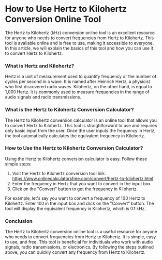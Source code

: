 How to Use Hertz to Kilohertz Conversion Online Tool
====================================================

The Hertz to Kilohertz (kHz) conversion online tool is an excellent resource for anyone who needs to convert frequencies from Hertz to Kilohertz. This tool is available online and is free to use, making it accessible to everyone. In this article, we will explain the basics of this tool and how you can use it to convert Hertz to Kilohertz.

### What is Hertz and Kilohertz?

Hertz is a unit of measurement used to quantify frequency or the number of cycles per second in a wave. It is named after Heinrich Hertz, a physicist who first discovered radio waves. Kilohertz, on the other hand, is equal to 1,000 Hertz. It is commonly used to measure frequencies in the range of audio signals and radio transmissions.

### What is the Hertz to Kilohertz Conversion Calculator?

The Hertz to Kilohertz conversion calculator is an online tool that allows you to convert Hertz to Kilohertz. This tool is straightforward to use and requires only basic input from the user. Once the user inputs the frequency in Hertz, the tool automatically calculates the equivalent frequency in Kilohertz.

### How to Use the Hertz to Kilohertz Conversion Calculator?

Using the Hertz to Kilohertz conversion calculator is easy. Follow these simple steps:

1. Visit the Hertz to Kilohertz conversion tool link: <https://www.onlinecalculatorsfree.com/convert/hertz-to-kilohertz.html>
2. Enter the frequency in Hertz that you want to convert in the input box.
3. Click on the "Convert" button to get the frequency in Kilohertz.

For example, let's say you want to convert a frequency of 100 Hertz to Kilohertz. Enter 100 in the input box and click on the "Convert" button. The tool will display the equivalent frequency in Kilohertz, which is 0.1 kHz.

### Conclusion

The Hertz to Kilohertz conversion online tool is a useful resource for anyone who needs to convert frequencies from Hertz to Kilohertz. It is simple, easy to use, and free. This tool is beneficial for individuals who work with audio signals, radio transmissions, or electronics. By following the steps outlined above, you can quickly convert any frequency from Hertz to Kilohertz.